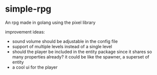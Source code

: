 # simple-rpg
An rpg made in golang using the pixel library

improvement ideas:
* sound volume should be adjustable in the config file
* support of multiple levels instead of a single level
* should the player be included in the entity package since it shares so many properties already? it could be like the spawner,
    a superset of entity 
* a cool ui for the player